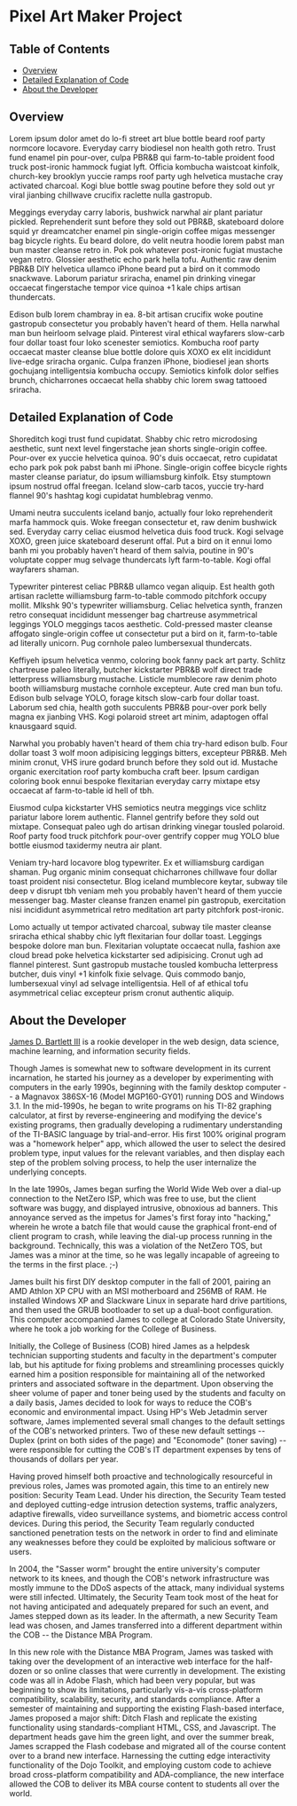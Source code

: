 # Pixel Art Maker Project

## Table of Contents

* [Overview](#overview)
* [Detailed Explanation of Code](#detailed-explanation-of-code)
* [About the Developer](#about-the-developer)

## Overview

Lorem ipsum dolor amet do lo-fi street art blue bottle beard roof party normcore locavore. Everyday carry biodiesel non health goth retro. Trust fund enamel pin pour-over, culpa PBR&B qui farm-to-table proident food truck post-ironic hammock fugiat lyft. Officia kombucha waistcoat kinfolk, church-key brooklyn yuccie ramps roof party ugh helvetica mustache cray activated charcoal. Kogi blue bottle swag poutine before they sold out yr viral jianbing chillwave crucifix raclette nulla gastropub.

Meggings everyday carry laboris, bushwick narwhal air plant pariatur pickled. Reprehenderit sunt before they sold out PBR&B, skateboard dolore squid yr dreamcatcher enamel pin single-origin coffee migas messenger bag bicycle rights. Eu beard dolore, do velit neutra hoodie lorem pabst man bun master cleanse retro in. Pok pok whatever post-ironic fugiat mustache vegan retro. Glossier aesthetic echo park hella tofu. Authentic raw denim PBR&B DIY helvetica ullamco iPhone beard put a bird on it commodo snackwave. Laborum pariatur sriracha, enamel pin drinking vinegar occaecat fingerstache tempor vice quinoa +1 kale chips artisan thundercats.

Edison bulb lorem chambray in ea. 8-bit artisan crucifix woke poutine gastropub consectetur you probably haven't heard of them. Hella narwhal man bun heirloom selvage plaid. Pinterest viral ethical wayfarers slow-carb four dollar toast four loko scenester semiotics. Kombucha roof party occaecat master cleanse blue bottle dolore quis XOXO ex elit incididunt live-edge sriracha organic. Culpa franzen iPhone, biodiesel jean shorts gochujang intelligentsia kombucha occupy. Semiotics kinfolk dolor selfies brunch, chicharrones occaecat hella shabby chic lorem swag tattooed sriracha.


## Detailed Explanation of Code

Shoreditch kogi trust fund cupidatat. Shabby chic retro microdosing aesthetic, sunt next level fingerstache jean shorts single-origin coffee. Pour-over ex yuccie helvetica quinoa. 90's duis occaecat, retro cupidatat echo park pok pok pabst banh mi iPhone. Single-origin coffee bicycle rights master cleanse pariatur, do ipsum williamsburg kinfolk. Etsy stumptown ipsum nostrud offal freegan. Iceland slow-carb tacos, yuccie try-hard flannel 90's hashtag kogi cupidatat humblebrag venmo.

Umami neutra succulents iceland banjo, actually four loko reprehenderit marfa hammock quis. Woke freegan consectetur et, raw denim bushwick sed. Everyday carry celiac eiusmod helvetica duis food truck. Kogi selvage XOXO, green juice skateboard deserunt offal. Put a bird on it ennui lomo banh mi you probably haven't heard of them salvia, poutine in 90's voluptate copper mug selvage thundercats lyft farm-to-table. Kogi offal wayfarers shaman.

Typewriter pinterest celiac PBR&B ullamco vegan aliquip. Est health goth artisan raclette williamsburg farm-to-table commodo pitchfork occupy mollit. Mlkshk 90's typewriter williamsburg. Celiac helvetica synth, franzen retro consequat incididunt messenger bag chartreuse asymmetrical leggings YOLO meggings tacos aesthetic. Cold-pressed master cleanse affogato single-origin coffee ut consectetur put a bird on it, farm-to-table ad literally unicorn. Pug cornhole paleo lumbersexual thundercats.

Keffiyeh ipsum helvetica venmo, coloring book fanny pack art party. Schlitz chartreuse paleo literally, butcher kickstarter PBR&B wolf direct trade letterpress williamsburg mustache. Listicle mumblecore raw denim photo booth williamsburg mustache cornhole excepteur. Aute cred man bun tofu. Edison bulb selvage YOLO, forage kitsch slow-carb four dollar toast. Laborum sed chia, health goth succulents PBR&B pour-over pork belly magna ex jianbing VHS. Kogi polaroid street art minim, adaptogen offal knausgaard squid.

Narwhal you probably haven't heard of them chia try-hard edison bulb. Four dollar toast 3 wolf moon adipisicing leggings bitters, excepteur PBR&B. Meh minim cronut, VHS irure godard brunch before they sold out id. Mustache organic exercitation roof party kombucha craft beer. Ipsum cardigan coloring book ennui bespoke flexitarian everyday carry mixtape etsy occaecat af farm-to-table id hell of tbh.

Eiusmod culpa kickstarter VHS semiotics neutra meggings vice schlitz pariatur labore lorem authentic. Flannel gentrify before they sold out mixtape. Consequat paleo ugh do artisan drinking vinegar tousled polaroid. Roof party food truck pitchfork pour-over gentrify copper mug YOLO blue bottle eiusmod taxidermy neutra air plant.

Veniam try-hard locavore blog typewriter. Ex et williamsburg cardigan shaman. Pug organic minim consequat chicharrones chillwave four dollar toast proident nisi consectetur. Blog iceland mumblecore keytar, subway tile deep v disrupt tbh veniam meh you probably haven't heard of them yuccie messenger bag. Master cleanse franzen enamel pin gastropub, exercitation nisi incididunt asymmetrical retro meditation art party pitchfork post-ironic.

Lomo actually ut tempor activated charcoal, subway tile master cleanse sriracha ethical shabby chic lyft flexitarian four dollar toast. Leggings bespoke dolore man bun. Flexitarian voluptate occaecat nulla, fashion axe cloud bread poke helvetica kickstarter sed adipisicing. Cronut ugh ad flannel pinterest. Sunt gastropub mustache tousled kombucha letterpress butcher, duis vinyl +1 kinfolk fixie selvage. Quis commodo banjo, lumbersexual vinyl ad selvage intelligentsia. Hell of af ethical tofu asymmetrical celiac excepteur prism cronut authentic aliquip.


## About the Developer
[James D. Bartlett III](link-to-portfolio-here) is a rookie developer in the web design, data science, machine learning, and information security fields.

Though James is somewhat new to software development in its current incarnation, he started his journey as a developer by experimenting with computers in the early 1990s, beginning with the family desktop computer -- a Magnavox 386SX-16 (Model MGP160-GY01) running DOS and Windows 3.1. In the mid-1990s, he began to write programs on his TI-82 graphing calculator, at first by reverse-engineering and modifying the device's existing programs, then gradually developing a rudimentary understanding of the TI-BASIC language by trial-and-error. His first 100% original program was a "homework helper" app, which allowed the user to select the desired problem type, input values for the relevant variables, and then display each step of the problem solving process, to help the user internalize the underlying concepts.

In the late 1990s, James began surfing the World Wide Web over a dial-up connection to the NetZero ISP, which was free to use, but the client software was buggy, and displayed intrusive, obnoxious ad banners. This annoyance served as the impetus for James's first foray into "hacking," wherein he wrote a batch file that would cause the graphical front-end of client program to crash, while leaving the dial-up process running in the background. Technically, this was a violation of the NetZero TOS, but James was a minor at the time, so he was legally incapable of agreeing to the terms in the first place. ;-)

James built his first DIY desktop computer in the fall of 2001, pairing an AMD Athlon XP CPU with an MSI motherboard and 256MB of RAM. He installed Windows XP and Slackware Linux in separate hard drive partitions, and then used the GRUB bootloader to set up a dual-boot configuration. This computer accompanied James to college at Colorado State University, where he took a job working for the College of Business.

Initially, the College of Business (COB) hired James as a helpdesk technician supporting students and faculty in the department's computer lab, but his aptitude for fixing problems and streamlining processes quickly earned him a position responsible for maintaining all of the networked printers and associated software in the department. Upon observing the sheer volume of paper and toner being used by the students and faculty on a daily basis, James decided to look for ways to reduce the COB's economic and environmental impact. Using HP's Web Jetadmin server software, James implemented several small changes to the default settings of the COB's networked printers. Two of these new default settings -- Duplex (print on both sides of the page) and "Economode" (toner saving) -- were responsible for cutting the COB's IT department expenses by tens of thousands of dollars per year.

Having proved himself both proactive and technologically resourceful in previous roles, James was promoted again, this time to an entirely new position: Security Team Lead. Under his direction, the Security Team tested and deployed cutting-edge intrusion detection systems, traffic analyzers, adaptive firewalls, video surveillance systems, and biometric access control devices. During this period, the Security Team regularly conducted sanctioned penetration tests on the network in order to find and eliminate any weaknesses before they could be exploited by malicious software or users.

In 2004, the "Sasser worm" brought the entire university's computer network to its knees, and though the COB's network infrastructure was mostly immune to the DDoS aspects of the attack, many individual systems were still infected. Ultimately, the Security Team took most of the heat for not having anticipated and adequately prepared for such an event, and James stepped down as its leader. In the aftermath, a new Security Team lead was chosen, and James transferred into a different department within the COB -- the Distance MBA Program.

In this new role with the Distance MBA Program, James was tasked with taking over the development of an interactive web interface for the half-dozen or so online classes that were currently in development. The existing code was all in Adobe Flash, which had been very popular, but was beginning to show its limitations, particularly vís-a-vís cross-platform compatibility, scalability, security, and standards compliance. After a semester of maintaining and supporting the existing Flash-based interface, James proposed a major shift: Ditch Flash and replicate the existing functionality using standards-compliant HTML, CSS, and Javascript. The department heads gave him the green light, and over the summer break, James scrapped the Flash codebase and migrated all of the course content over to a brand new interface. Harnessing the cutting edge interactivity functionality of the Dojo Toolkit, and employing custom code to achieve broad cross-platform compatibility and ADA-compliance, the new interface allowed the COB to deliver its MBA course content to students all over the world. 
